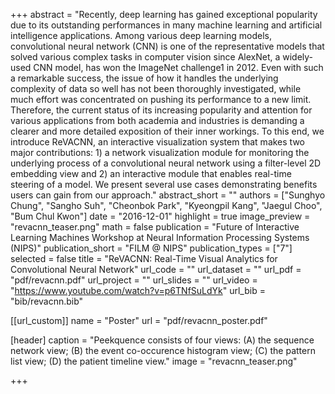 +++
abstract = "Recently, deep learning has gained exceptional popularity due to its outstanding performances in many machine learning and artificial intelligence applications. Among various deep learning models, convolutional neural network (CNN) is one of the representative models that solved various complex tasks in computer vision since AlexNet, a widely-used CNN model, has won the ImageNet challenge1 in 2012. Even with such a remarkable success, the issue of how it handles the underlying complexity of data so well has not been thoroughly investigated, while much effort was concentrated on pushing its performance to a new limit. Therefore, the current status of its increasing popularity and attention for various applications from both academia and industries is demanding a clearer and more detailed exposition of their inner workings. To this end, we introduce ReVACNN, an interactive visualization system that makes two major contributions: 1) a network visualization module for monitoring the underlying process of a convolutional neural network using a filter-level 2D embedding view and 2) an interactive module that enables real-time steering of a model. We present several use cases demonstrating benefits users can gain from our approach."
abstract_short = ""
authors = ["Sunghyo Chung", "Sangho Suh", "Cheonbok Park", "Kyeongpil Kang", "Jaegul Choo", "Bum Chul Kwon"]
date = "2016-12-01"
highlight = true
image_preview = "revacnn_teaser.png"
math = false
publication = "Future of Interactive Learning Machines Workshop at Neural Information Processing Systems (NIPS)"
publication_short = "FILM @ NIPS"
publication_types = ["7"]
selected = false
title = "ReVACNN: Real-Time Visual Analytics for Convolutional Neural Network"
url_code = ""
url_dataset = ""
url_pdf = "pdf/revacnn.pdf"
url_project = ""
url_slides = ""
url_video = "https://www.youtube.com/watch?v=p6TNfSuLdYk"
url_bib = "bib/revacnn.bib"

[[url_custom]]
name = "Poster"
url = "pdf/revacnn_poster.pdf"

[header]
  caption = "Peekquence consists of four views: (A) the sequence network view; (B) the event co-occurence histogram view; (C) the pattern list view; (D) the patient timeline view."
  image = "revacnn_teaser.png"

+++

